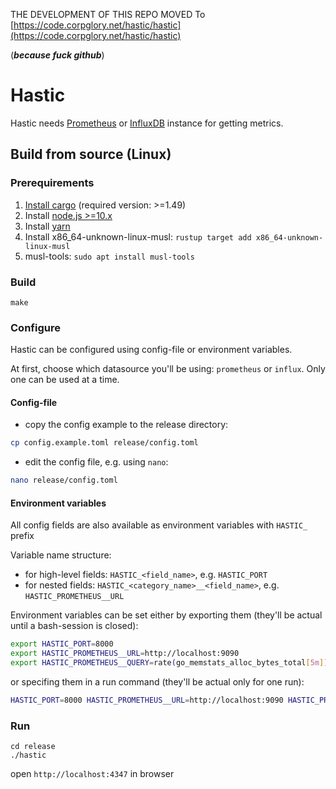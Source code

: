 THE DEVELOPMENT OF THIS REPO MOVED To [https://code.corpglory.net/hastic/hastic](https://code.corpglory.net/hastic/hastic)

(**_because fuck github_**)

# Hastic

Hastic needs [Prometheus](https://prometheus.io/) or [InfluxDB](https://www.influxdata.com/get-influxdb/)
instance for getting metrics.

## Build from source (Linux)

### Prerequirements
1. [Install cargo](https://doc.rust-lang.org/cargo/getting-started/installation.html) (required version: >=1.49)
2. Install [node.js >=10.x](https://nodejs.org/en/download/)
3. Install [yarn](https://classic.yarnpkg.com/lang/en/docs/install)
4. Install x86_64-unknown-linux-musl:  `rustup target add x86_64-unknown-linux-musl`
5. musl-tools: `sudo apt install musl-tools`

### Build
```
make
```

### Configure
Hastic can be configured using config-file or environment variables.

At first, choose which datasource you'll be using: `prometheus` or `influx`. Only one can be used at a time.

#### Config-file
- copy the config example to the release directory:
```bash
cp config.example.toml release/config.toml
```
- edit the config file, e.g. using `nano`:
```bash
nano release/config.toml
```

#### Environment variables
All config fields are also available as environment variables with `HASTIC_` prefix

Variable name structure:
- for high-level fields: `HASTIC_<field_name>`, e.g. `HASTIC_PORT`
- for nested fields: `HASTIC_<category_name>__<field_name>`, e.g. `HASTIC_PROMETHEUS__URL`

Environment variables can be set either by exporting them (they'll be actual until a bash-session is closed):
```bash
export HASTIC_PORT=8000
export HASTIC_PROMETHEUS__URL=http://localhost:9090
export HASTIC_PROMETHEUS__QUERY=rate(go_memstats_alloc_bytes_total[5m])
```

or specifing them in a run command (they'll be actual only for one run):
```bash
HASTIC_PORT=8000 HASTIC_PROMETHEUS__URL=http://localhost:9090 HASTIC_PROMETHEUS__QUERY=rate(go_memstats_alloc_bytes_total[5m]) ./release/hastic
```

### Run

```
cd release
./hastic
```

open `http://localhost:4347` in browser
